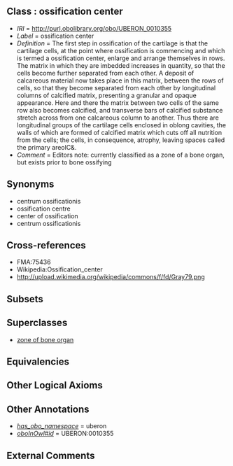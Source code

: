 
## Class : ossification center

 * *IRI* = http://purl.obolibrary.org/obo/UBERON_0010355
 * *Label* = ossification center
 * *Definition* = The first step in ossification of the cartilage is that the cartilage cells, at the point where ossification is commencing and which is termed a ossification center, enlarge and arrange themselves in rows. The matrix in which they are imbedded increases in quantity, so that the cells become further separated from each other. A deposit of calcareous material now takes place in this matrix, between the rows of cells, so that they become separated from each other by longitudinal columns of calcified matrix, presenting a granular and opaque appearance. Here and there the matrix between two cells of the same row also becomes calcified, and transverse bars of calcified substance stretch across from one calcareous column to another. Thus there are longitudinal groups of the cartilage cells enclosed in oblong cavities, the walls of which are formed of calcified matrix which cuts off all nutrition from the cells; the cells, in consequence, atrophy, leaving spaces called the primary areolC&.
 * *Comment* = Editors note: currently classified as a zone of a bone organ, but exists prior to bone ossifying

## Synonyms

 * centrum ossificationis
 * ossification centre
 * center of ossification
 * centrum ossificationis

## Cross-references

 * FMA:75436
 * Wikipedia:Ossification_center
 * http://upload.wikimedia.org/wikipedia/commons/f/fd/Gray79.png

## Subsets


## Superclasses

 * [zone of bone organ](../../UBERON/13/UBERON_0005913.md)

## Equivalencies


## Other Logical Axioms


## Other Annotations

 * *[has_obo_namespace](../../ce/oboInOwl#hasOBONamespace.md)* = uberon
 * *[oboInOwl#id](../../id/oboInOwl#id.md)* = UBERON:0010355

## External Comments

